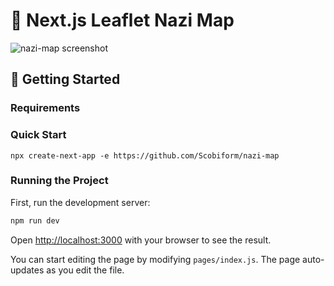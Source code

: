 # 🍃 Next.js Leaflet Nazi Map

![nazi-map screenshot](https://github.com/Scobiform/nazi-map/blob/master/public/images/Screenshot.png "nazi-map screenshot")


## 🚀 Getting Started

### Requirements

### Quick Start

```
npx create-next-app -e https://github.com/Scobiform/nazi-map
```

### Running the Project
First, run the development server:

```bash
npm run dev
```

Open [http://localhost:3000](http://localhost:3000) with your browser to see the result.

You can start editing the page by modifying `pages/index.js`. The page auto-updates as you edit the file.
